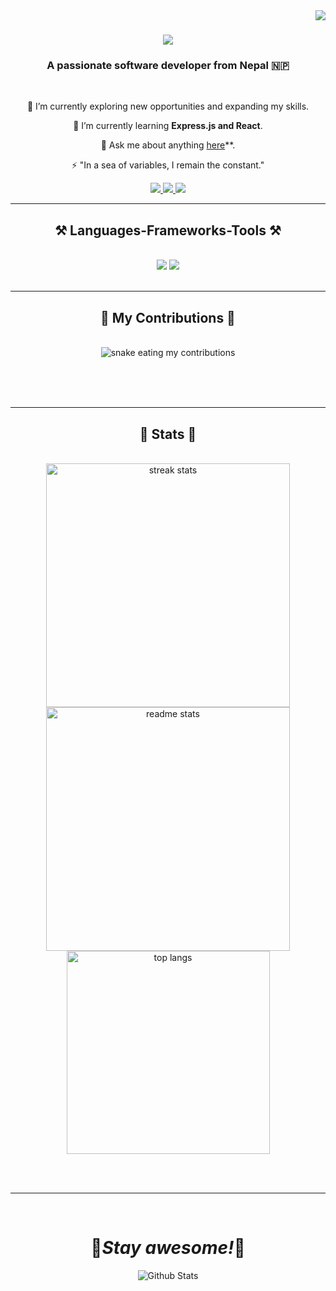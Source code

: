 <img align="right" src="https://visitor-badge.laobi.icu/badge?page_id=Pravashx.Pravashx" />

<h1 align="center">
    <img src="https://readme-typing-svg.herokuapp.com/?font=Righteous&size=35&center=true&vCenter=true&width=500&height=70&duration=4000&lines=Greetings!+👋;+I'm+Pravash+Thakuri+:3;" />
</h1>

<h3 align="center">A passionate software developer from Nepal 🇳🇵</h3>

<br/>

<div align="center">
 
 🔭 I’m currently exploring new opportunities and expanding my skills.

 🌱 I’m currently learning **Express.js and React**.

 💬 Ask me about anything [here](https://github.com/Pravashx/Pravashx/issues)\*\*.

 ⚡ "In a sea of variables, I remain the constant."

</div>
 
<div align="center"> 
  <a href="mailto:thakuripravashz@gmail.com">
    <img src="https://img.shields.io/badge/Gmail-333333?style=for-the-badge&logo=gmail&logoColor=red" />
  </a>
  <a href="https://www.linkedin.com/in/pravash-thakuri-8931bb2aa/" target="_blank">
    <img src="https://img.shields.io/badge/LinkedIn-0077B5?style=for-the-badge&logo=linkedin&logoColor=white" target="_blank" />
  </a>
  <a href="https://github.com/Pravashx" target="_blank">
     <img src="https://img.shields.io/badge/Portfolio-FF5722?style=for-the-badge&logo=todoist&logoColor=white" target="_blank" /> 
  </a>
</div>

 <hr/>
 
<h2 align="center">⚒️ Languages-Frameworks-Tools ⚒️</h2>
<br/>
<div align="center">
    <img src="https://skillicons.dev/icons?i=react,bootstrap,html,css,figma,,git" />
    <img src="https://skillicons.dev/icons?i=nodejs,python,javascript,typescript,express,mongodb" /><br>
</div>

<br/>
<hr/>

<div align="center">
  <h2>🐍 My Contributions 🐍</h2>
  <br>
  <img alt="snake eating my contributions" src="https://raw.githubusercontent.com/Pravashx/Pravashx/output/github-contribution-grid-snake.svg" />
  
  <br/><br/><br/>
</div>

<hr/>

<h2 align="center">🎀 Stats 🎀</h2>
<br>
<div align=center>
  <img width=390 src="https://streak-stats.demolab.com/?user=Pravashx&count_private=true&theme=react&border_radius=10" alt="streak stats"/>
  <img width=390 src="https://github-readme-stats.vercel.app/api?username=Pravashx&count_private=true&show_icons=true&theme=react&rank_icon=github&border_radius=10" alt="readme stats" />
  <br/>
  <img width=325 align="center" src="https://github-readme-stats.vercel.app/api/top-langs/?username=Pravashx&hide=HTML&langs_count=8&layout=compact&theme=react&border_radius=10&size_weight=0.5&count_weight=0.5&exclude_repo=github-readme-stats" alt="top langs" />
</div>

<br/><br/>

<hr/>

<br/>
<h1 align='center'>🐼<i>Stay awesome!</i>🐼</h1>

<p align="center">
        <img src="https://raw.githubusercontent.com/mayhemantt/mayhemantt/Update/svg/Bottom.svg" alt="Github Stats" />
</p>
